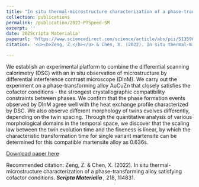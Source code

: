 ```yaml
---
title: "In situ thermal-microstructure characterization of a phase-transforming alloy satisfying cofactor conditions"
collection: publications
permalink: /publication/2022-PTSpeed-SM
excerpt: ''
date: 202Scripta Materialia'
paperurl: 'https://www.sciencedirect.com/science/article/abs/pii/S135964622200327X'
citation: '<u><b>Zeng, Z.</b></u> & Chen, X. (2022). In situ thermal-microstructure characterization of a phase-transforming alloy satisfying cofactor conditions. <i><b>Scripta Materialia </b></i>, 218, 114831.'

---
```

We establish an experimental platform to combine the differential scanning calorimetry (DSC) with an in situ observation of microstructure by differential interference contrast microscope (DInM). We carry out the experiment on a phase-transforming alloy AuCuZn that closely satisfies the cofactor conditions - the strongest crystallographic compatibility constraints between phases. We confirm that the phase formation events observed by DInM agree well with the heat exchange profile characterized by DSC. We also observe different morphology of twins evolves differently, depending on the twin spacing. Through the quantitative analysis of various morphological domains in the temporal space, we discover that the scaling law between the twin evolution time and the fineness is linear, by which the characteristic transformation time for single variant martensite can be determined for this compatible martensite alloy as 0.636s.

[Download paper here](http://JoephyZeng.github.io/files/2022-PTSpeed-SM.pdf)

Recommended citation: Zeng, Z. & Chen, X. (2022). In situ thermal-microstructure characterization of a phase-transforming alloy satisfying cofactor conditions. <i><b>Scripta Materialia </b></i>, 218, 114831.
